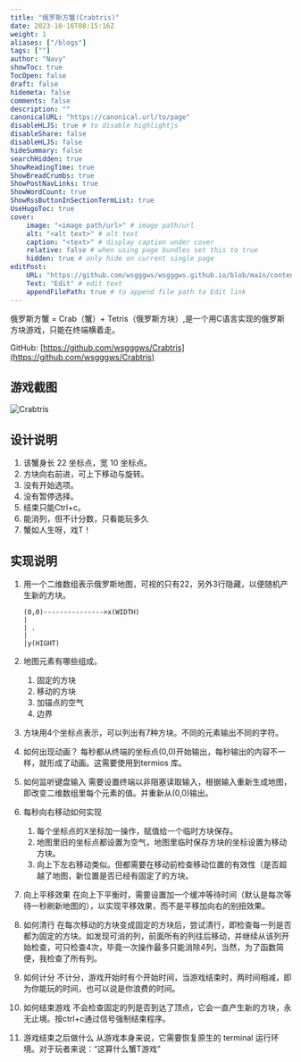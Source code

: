 ```yaml
---
title: "俄罗斯方蟹(Crabtris)"
date: 2023-10-16T08:15:16Z
weight: 1
aliases: ["/blogs"]
tags: [""]
author: "Navy"
showToc: true
TocOpen: false
draft: false
hidemeta: false
comments: false
description: ""
canonicalURL: "https://canonical.url/to/page"
disableHLJS: true # to disable highlightjs
disableShare: false
disableHLJS: false
hideSummary: false
searchHidden: true
ShowReadingTime: true
ShowBreadCrumbs: true
ShowPostNavLinks: true
ShowWordCount: true
ShowRssButtonInSectionTermList: true
UseHugoToc: true
cover:
    image: "<image path/url>" # image path/url
    alt: "<alt text>" # alt text
    caption: "<text>" # display caption under cover
    relative: false # when using page bundles set this to true
    hidden: true # only hide on current single page
editPost:
    URL: "https://github.com/wsgggws/wsgggws.github.io/blob/main/content"
    Text: "Edit" # edit text
    appendFilePath: true # to append file path to Edit link
---
```


俄罗斯方蟹 = Crab（蟹）+ Tetris（俄罗斯方块）,是一个用C语言实现的俄罗斯方块游戏，只能在终端横着走。

GitHub: [https://github.com/wsgggws/Crabtris](https://github.com/wsgggws/Crabtris)

## 游戏截图

![Crabtris](/images/Crabtris/Crabtris.png)

## 设计说明

1. 该蟹身长 22 坐标点，宽 10 坐标点。
2. 方块向右前进，可上下移动与旋转。
3. 没有开始选项。
4. 没有暂停选择。
5. 结束只能Ctrl+c。
6. 能消列，但不计分数，只看能玩多久
7. 蟹如人生呀，戏T！

## 实现说明

1. 用一个二维数组表示俄罗斯地图，可视的只有22，另外3行隐藏，以便随机产生新的方块。

   ```
   (0,0)--------------->x(WIDTH)
   |
   | .
   |
   |y(HIGHT)

   ```

2. 地图元素有哪些组成。

   1. 固定的方块
   2. 移动的方块
   3. 加锚点的空气
   4. 边界

3. 方块用4个坐标点表示，可以列出有7种方块。不同的元素输出不同的字符。

4. 如何出现动画？
   每秒都从终端的坐标点(0,0)开始输出，每秒输出的内容不一样，就形成了动画。这需要使用到termios 库。

5. 如何监听键盘输入
   需要设置终端以非阻塞读取输入，根据输入重新生成地图，即改变二维数组里每个元素的值。并重新从(0,0)输出。

6. 每秒向右移动如何实现

   1. 每个坐标点的X坐标加一操作，赋值给一个临时方块保存。
   2. 地图里旧的坐标点都设置为空气，地图里临时保存方块的坐标设置为移动方块。
   3. 向上下左右移动类似。但都需要在移动前检查移动位置的有效性（是否超越了地图，新位置是否已经有固定了的方块。

7. 向上平移效果
   在向上下平衡时，需要设置加一个缓冲等待时间（默认是每次等待一秒刷新地图的），以实现平移效果，而不是平移加向右的别扭效果。

8. 如何清行
   在每次移动的方块变成固定的方块后，尝试清行，即检查每一列是否都为固定的方块。如发现可消的列，前面所有的列往后移动，并继续从该列开始检查，可只检查4次，毕竟一次操作最多只能消除4列，当然，为了函数简便，我检查了所有列。

9. 如何计分
   不计分，游戏开始时有个开始时间，当游戏结束时，两时间相减，即为你能玩的时间，也可以说是你浪费的时间。

10. 如何结束游戏
    不会检查固定的列是否到达了顶点，它会一直产生新的方块，永无止境。按ctrl+c通过信号强制结束程序。

11. 游戏结束之后做什么
    从游戏本身来说，它需要恢复原生的 terminal 运行环境。对于玩者来说：“这算什么蟹T游戏”
